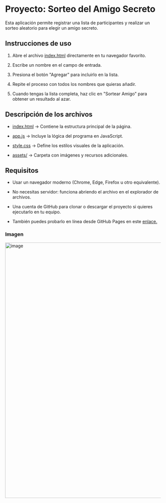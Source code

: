 <h1>Proyecto: Sorteo del Amigo Secreto</h1>
Esta aplicación permite registrar una lista de participantes y realizar un sorteo aleatorio para elegir un amigo secreto.

<h2>Instrucciones de uso</h2>

1. Abre el archivo <ins>index.html</ins> directamente en tu navegador favorito.

2. Escribe un nombre en el campo de entrada.

3. Presiona el botón "Agregar" para incluirlo en la lista.

4. Repite el proceso con todos los nombres que quieras añadir.

5. Cuando tengas la lista completa, haz clic en "Sortear Amigo" para obtener un resultado al azar.

<h2>Descripción de los archivos</h2>

- <ins>index.html</ins> → Contiene la estructura principal de la página.

- <ins>app.js</ins> → Incluye la lógica del programa en JavaScript.

- <ins>style.css</ins> → Define los estilos visuales de la aplicación.

- <ins>assets/</ins> → Carpeta con imágenes y recursos adicionales.

<h2>Requisitos</h2>

- Usar un navegador moderno (Chrome, Edge, Firefox u otro equivalente).

- No necesitas servidor: funciona abriendo el archivo en el explorador de archivos.

- Una cuenta de GitHub para clonar o descargar el proyecto si quieres ejecutarlo en tu equipo.

- También puedes probarlo en línea desde GitHub Pages en este [enlace.](https://rechicelli.github.io/challenge-amigo-secreto/)

<h3> Imagen </h3>
<img width="926" height="828" alt="image" src="https://github.com/user-attachments/assets/aba7fb86-61db-46be-b79a-8e77f314d6e5" />
